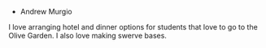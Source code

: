 - Andrew Murgio

I love arranging hotel and dinner options for students that love to go
to the Olive Garden. I also love making swerve bases.
